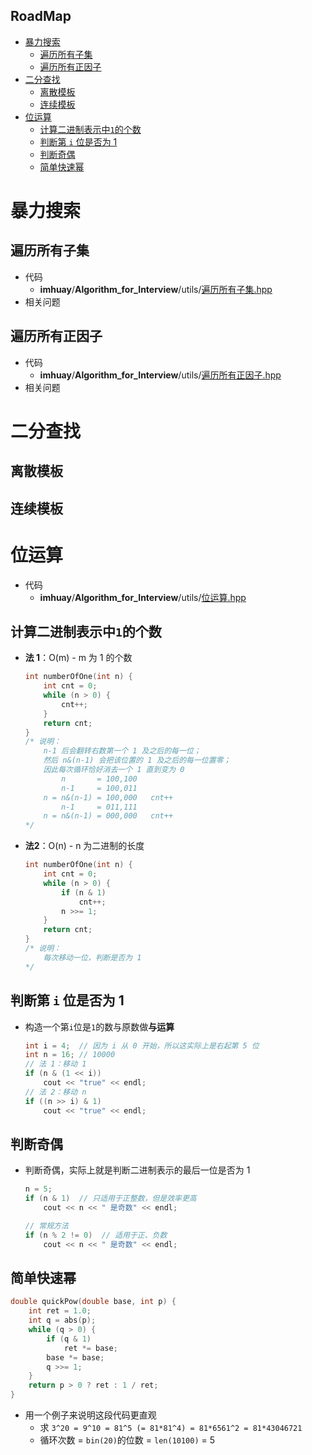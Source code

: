 **RoadMap**
---
<!-- TOC -->

- [暴力搜索](#暴力搜索)
  - [遍历所有子集](#遍历所有子集)
  - [遍历所有正因子](#遍历所有正因子)
- [二分查找](#二分查找)
  - [离散模板](#离散模板)
  - [连续模板](#连续模板)
- [位运算](#位运算)
  - [计算二进制表示中`1`的个数](#计算二进制表示中1的个数)
  - [判断第 `i` 位是否为 1](#判断第-i-位是否为-1)
  - [判断奇偶](#判断奇偶)
  - [简单快速幂](#简单快速幂)

<!-- /TOC -->

# 暴力搜索

## 遍历所有子集
- 代码 
  - **imhuay**/**Algorithm_for_Interview**/utils/[遍历所有子集.hpp](https://github.com/imhuay/Algorithm_for_Interview-Chinese/blob/master/Algorithm_for_Interview/utils/遍历所有子集.hpp)
- 相关问题

## 遍历所有正因子
- 代码 
  - **imhuay**/**Algorithm_for_Interview**/utils/[遍历所有正因子.hpp](https://github.com/imhuay/Algorithm_for_Interview-Chinese/blob/master/Algorithm_for_Interview/utils/遍历所有正因子.hpp)
- 相关问题

# 二分查找

## 离散模板

## 连续模板

# 位运算
- 代码
  - **imhuay**/**Algorithm_for_Interview**/utils/[位运算.hpp](https://github.com/imhuay/Algorithm_for_Interview-Chinese/blob/master/Algorithm_for_Interview/utils/位运算.hpp)

## 计算二进制表示中`1`的个数
- **法 1**：O(m) - m 为 1 的个数
  ```C
  int numberOfOne(int n) {
      int cnt = 0;
      while (n > 0) {
          cnt++;
      }
      return cnt;
  }
  /* 说明：
      n-1 后会翻转右数第一个 1 及之后的每一位；
      然后 n&(n-1) 会把该位置的 1 及之后的每一位置零；
      因此每次循环恰好消去一个 1 直到变为 0
          n       = 100,100
          n-1     = 100,011
      n = n&(n-1) = 100,000   cnt++
          n-1     = 011,111
      n = n&(n-1) = 000,000   cnt++
  */
  ```
- **法2**：O(n) - n 为二进制的长度
  ```C
  int numberOfOne(int n) {
      int cnt = 0;
      while (n > 0) {
          if (n & 1)
              cnt++;
          n >>= 1;
      }
      return cnt;
  }
  /* 说明：
      每次移动一位，判断是否为 1
  */
  ```

## 判断第 `i` 位是否为 1
- 构造一个第`i`位是`1`的数与原数做**与运算** 
  ```C
  int i = 4;  // 因为 i 从 0 开始，所以这实际上是右起第 5 位
  int n = 16; // 10000
  // 法 1：移动 1
  if (n & (1 << i))
      cout << "true" << endl;
  // 法 2：移动 n
  if ((n >> i) & 1)
      cout << "true" << endl;
  ```

## 判断奇偶
- 判断奇偶，实际上就是判断二进制表示的最后一位是否为 1
  ```C
  n = 5;
  if (n & 1)  // 只适用于正整数，但是效率更高
      cout << n << " 是奇数" << endl;

  // 常规方法
  if (n % 2 != 0)  // 适用于正、负数
      cout << n << " 是奇数" << endl;
  ```

## 简单快速幂
```C
double quickPow(double base, int p) {
    int ret = 1.0;
    int q = abs(p);
    while (q > 0) {
        if (q & 1)
            ret *= base;
        base *= base;
        q >>= 1;
    }
    return p > 0 ? ret : 1 / ret;
}
```
- 用一个例子来说明这段代码更直观
  - 求 `3^20 = 9^10 = 81^5 (= 81*81^4) = 81*6561^2 = 81*43046721`
  - 循环次数 = `bin(20)`的位数 = `len(10100)` = 5

